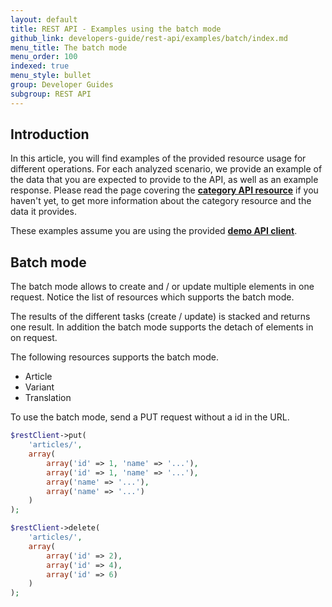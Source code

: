 ```yaml
---
layout: default
title: REST API - Examples using the batch mode
github_link: developers-guide/rest-api/examples/batch/index.md
menu_title: The batch mode
menu_order: 100
indexed: true
menu_style: bullet
group: Developer Guides
subgroup: REST API
---
```


## Introduction

In this article, you will find examples of the provided resource usage for different operations. For each analyzed scenario, we provide an example of the data that you are expected to provide to the API, as well as an example response.
Please read the page covering the **[category API resource](/developers-guide/rest-api/api-resource-categories/)** if you haven't yet, to get more information about the category resource and the data it provides.

These examples assume you are using the provided **[demo API client](/developers-guide/rest-api/#using-the-rest-api-in-your-own-a)**.

## Batch mode

The batch mode allows to create and / or update multiple elements in one request. 
Notice the list of resources which supports the batch mode.  

The results of the different tasks (create / update) is stacked and returns one result.
In addition the batch mode supports the detach of elements in on request.

The following resources supports the batch mode.
* Article
* Variant
* Translation

To use the batch mode, send a PUT request without a id in the URL.

```php
$restClient->put(
    'articles/', 
    array(
        array('id' => 1, 'name' => '...'),
        array('id' => 1, 'name' => '...'),
        array('name' => '...'),
        array('name' => '...')
    )
);

$restClient->delete(
    'articles/',
    array(
        array('id' => 2),
        array('id' => 4),
        array('id' => 6)
    )
);
```
